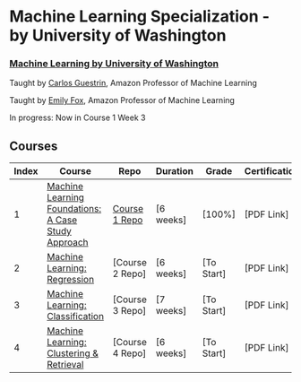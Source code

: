 # Machine Learning Specialization - by University of Washington
### [Machine Learning by University of Washington](https://www.coursera.org/specializations/machine-learning)
Taught by [Carlos Guestrin](https://www.coursera.org/instructor/guestrin), Amazon Professor of Machine Learning

Taught by [Emily Fox](https://www.coursera.org/instructor/~14032411), Amazon Professor of Machine Learning

In progress: Now in Course 1 Week 3

## Courses
Index | Course | Repo | Duration | Grade | Certification
--- | --- | --- | --- | --- | ---
1 | [Machine Learning Foundations: A Case Study Approach](https://www.coursera.org/learn/ml-foundations) | [Course 1 Repo](https://github.com/xnone/coursera-machine-learning-university-of-washington/tree/master/Course%201%20-%20Machine%20Learning%20Foundations%20-%20A%20Case%20Study%20Approach) | [6 weeks] | [100%] | [PDF Link]
2 | [Machine Learning: Regression](https://www.coursera.org/learn/ml-regression) | [Course 2 Repo] | [6 weeks] | [To Start] | [PDF Link]
3 | [Machine Learning: Classification](https://www.coursera.org/learn/ml-classification) | [Course 3 Repo] | [7 weeks] | [To Start] | [PDF Link]
4 | [Machine Learning: Clustering & Retrieval](https://www.coursera.org/learn/ml-clustering-and-retrieval) | [Course 4 Repo] | [6 weeks] | [To Start] | [PDF Link]

